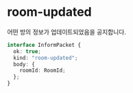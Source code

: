# room-updated

어떤 방의 정보가 업데이트되었음을 공지합니다.

```typescript
interface InformPacket {
  ok: true;
  kind: "room-updated";
  body: {
    roomId: RoomId;
  };
}
```
